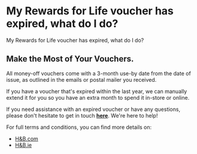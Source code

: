 # My Rewards for Life voucher has expired, what do I do?

My Rewards for Life voucher has expired, what do I do?
## Make the Most of Your Vouchers.
All money-off vouchers come with a 3-month use-by date from the date of issue, as outlined in the emails or postal mailer you received.

If you have a voucher that's expired within the last year, we can manually extend it for you so you have an extra month to spend it in-store or online.

If you need assistance with an expired voucher or have any questions, please don't hesitate to get in touch [**here**](https://help.hollandandbarrett.com/hc/en-gb/articles/20011957983378-Contact-us). We're here to help!

For full terms and conditions, you can find more details on:

* [H&B.com](https://www.hollandandbarrett.com/info/terms-and-conditions/rfl-terms/)
* [H&B.ie](https://www.hollandandbarrett.ie/info/terms-and-conditions/rfl-terms/)

